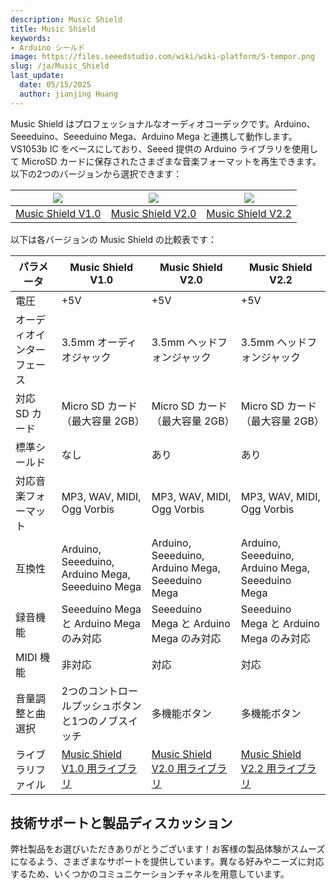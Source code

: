 ```yaml
---
description: Music Shield
title: Music Shield
keywords:
- Arduino シールド
image: https://files.seeedstudio.com/wiki/wiki-platform/S-tempor.png
slug: /ja/Music_Shield
last_update:
  date: 05/15/2025
  author: jianjing Huang
---
```



<!-- ---
name: Music Shield
category: Discontinued
bzurl:
oldwikiname: Music_Shield
prodimagename:
bzprodimageurl:
surveyurl: https://www.research.net/r/Music_Shield
sku:
tags:
--- -->

Music Shield はプロフェッショナルなオーディオコーデックです。Arduino、Seeeduino、Seeeduino Mega、Arduino Mega と連携して動作します。VS1053b IC をベースにしており、Seeed 提供の Arduino ライブラリを使用して MicroSD カードに保存されたさまざまな音楽フォーマットを再生できます。以下の2つのバージョンから選択できます：

|![](https://files.seeedstudio.com/wiki/Music_Shield/img/Music1s_04.jpg)|![](https://files.seeedstudio.com/wiki/Music_Shield/img/Musicshield_01.jpg)|![](https://files.seeedstudio.com/wiki/Music_Shield/img/Musicshield_01.jpg)
|---|---|---|
|[Music Shield V1.0](https://seeeddoc.github.io/Music_Shield_V1.0/) |[Music Shield V2.0](https://seeeddoc.github.io/Music_Shield_V2.0/) |[Music Shield V2.2](https://seeeddoc.github.io/Music_Shield_V2.2/)

以下は各バージョンの Music Shield の比較表です：

 |パラメータ|Music Shield V1.0|Music Shield V2.0|Music Shield V2.2|
 |---|---|---|---|
 |電圧|+5V|+5V|+5V|
 |オーディオインターフェース|3.5mm オーディオジャック |3.5mm ヘッドフォンジャック| 3.5mm ヘッドフォンジャック|
 |対応 SD カード|Micro SD カード（最大容量 2GB）|Micro SD カード（最大容量 2GB）|Micro SD カード（最大容量 2GB）|
 |標準シールド|なし|あり|あり|
 |対応音楽フォーマット|MP3, WAV, MIDI, Ogg Vorbis|MP3, WAV, MIDI, Ogg Vorbis|MP3, WAV, MIDI, Ogg Vorbis|
 |互換性|Arduino, Seeeduino, Arduino Mega, Seeeduino Mega|Arduino, Seeeduino, Arduino Mega, Seeeduino Mega|Arduino, Seeeduino, Arduino Mega, Seeeduino Mega|
 |録音機能|Seeeduino Mega と Arduino Mega のみ対応|Seeeduino Mega と Arduino Mega のみ対応|Seeeduino Mega と Arduino Mega のみ対応|
 |MIDI 機能|非対応|対応|対応|
 |音量調整と曲選択|2つのコントロールプッシュボタンと1つのノブスイッチ|多機能ボタン|多機能ボタン|
 |ライブラリファイル|[Music Shield V1.0 用ライブラリ](https://files.seeedstudio.com/wiki/Music_Shield/res/MusicPlayer_v1_7.zip)|[Music Shield V2.0 用ライブラリ](https://files.seeedstudio.com/wiki/Music_Shield/res/Music_shield_library_V1.0.zip)|[Music Shield V2.2 用ライブラリ](https://files.seeedstudio.com/wiki/Music_Shield/res/Music_shield_library_V1.0.zip)|

## 技術サポートと製品ディスカッション

弊社製品をお選びいただきありがとうございます！お客様の製品体験がスムーズになるよう、さまざまなサポートを提供しています。異なる好みやニーズに対応するため、いくつかのコミュニケーションチャネルを用意しています。

<div class="button_tech_support_container">
<a href="https://forum.seeedstudio.com/" class="button_forum"></a> 
<a href="https://www.seeedstudio.com/contacts" class="button_email"></a>
</div>

<div class="button_tech_support_container">
<a href="https://discord.gg/eWkprNDMU7" class="button_discord"></a> 
<a href="https://github.com/Seeed-Studio/wiki-documents/discussions/69" class="button_discussion"></a>
</div>